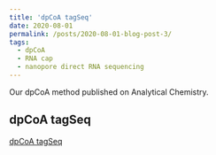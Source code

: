 ```yaml
---
title: 'dpCoA tagSeq'
date: 2020-08-01
permalink: /posts/2020-08-01-blog-post-3/
tags:
  - dpCoA
  - RNA cap
  - nanopore direct RNA sequencing
---
```


Our dpCoA method published on Analytical Chemistry. 

dpCoA tagSeq
------
[dpCoA tagSeq](https://rocketjishao.github.io/publications/2023AC)
